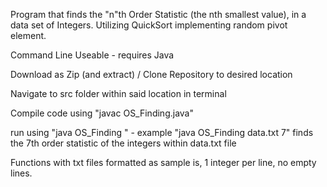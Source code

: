 Program that finds the "n"th Order Statistic (the nth smallest value), in a data set of Integers. Utilizing QuickSort implementing random pivot element.

Command Line Useable - requires Java

Download as Zip (and extract) / Clone Repository to desired location

Navigate to src folder within said location in terminal

Compile code using "javac OS_Finding.java"

run using "java OS_Finding <txtFile> <nthOrder>" - example "java OS_Finding data.txt 7" finds the 7th order statistic of the integers within data.txt file

Functions with txt files formatted as sample is, 1 integer per line, no empty lines.
